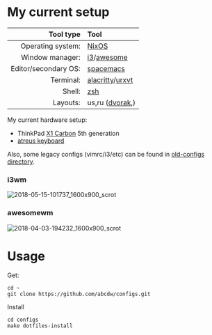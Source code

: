 My current setup
=======

| Tool type            | Tool                                                       |
| ---:                 | :---                                                       |
| Operating system:    | [NixOS](https://nixos.org/)                                |
| Window manager:      | [i3](https://i3wm.org/)/[awesome](https://awesomewm.org/)                   |
| Editor/secondary OS: | [spacemacs](http://spacemacs.org/)                         |
| Terminal:            | [alacritty](https://github.com/jwilm/alacritty)/[urxvt](https://wiki.archlinux.org/index.php/rxvt-unicode)  |
| Shell:               | [zsh](https://wiki.archlinux.org/index.php/zsh)            |
| Layouts:             | us,ru ([dvorak](http://www.dvzine.org/zine/01-toc.html),)  |

My current hardware setup:
- ThinkPad [X1 Carbon](./x1carbon5.org) 5th generation
- [atreus keyboard](https://atreus.technomancy.us/)

Also, some legacy configs (vimrc/i3/etc) can be found in
[old-configs directory](./stale/old-configs).


### i3wm
![2018-05-15-101737_1600x900_scrot](https://user-images.githubusercontent.com/1218615/40052255-27201c3c-5846-11e8-97a5-e308b61fddc2.png)

### awesomewm
![2018-04-03-194232_1600x900_scrot](https://user-images.githubusercontent.com/1218615/38268733-87d842d2-3787-11e8-8379-e7bc6fa4be2c.png)

Usage
=======

Get:
```
cd ~
git clone https://github.com/abcdw/configs.git
```

Install
```
cd configs
make dotfiles-install
```
